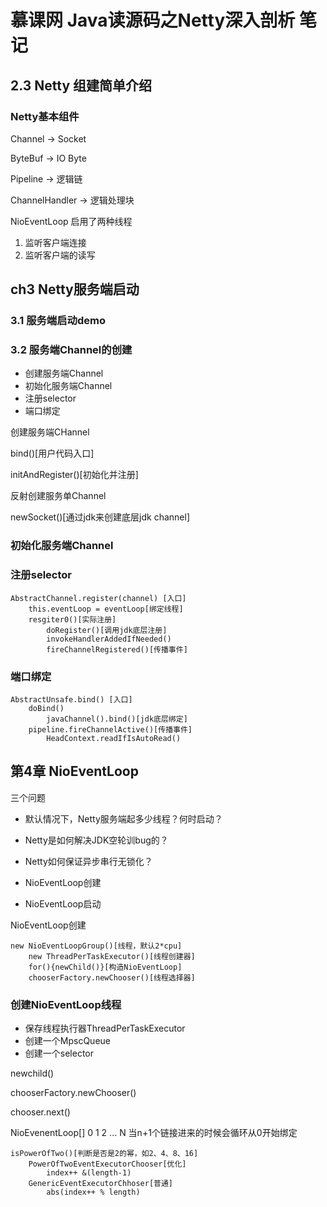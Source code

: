 # 慕课网 Java读源码之Netty深入剖析 笔记 #

## 2.3 Netty 组建简单介绍 ##

### Netty基本组件 ###

Channel -> Socket

ByteBuf -> IO Byte

Pipeline -> 逻辑链

ChannelHandler -> 逻辑处理块

NioEventLoop 启用了两种线程

1. 监听客户端连接
2. 监听客户端的读写

## ch3 Netty服务端启动 ##

### 3.1 服务端启动demo ###


### 3.2 服务端Channel的创建 ###

* 创建服务端Channel
* 初始化服务端Channel
* 注册selector
* 端口绑定

创建服务端CHannel

bind()[用户代码入口]

initAndRegister()[初始化并注册]

反射创建服务单Channel

newSocket()[通过jdk来创建底层jdk channel]

### 初始化服务端Channel ###

### 注册selector ###

	AbstractChannel.register(channel) [入口]
		this.eventLoop = eventLoop[绑定线程]
		resgiter0()[实际注册]
			doRegister()[调用jdk底层注册]
			invokeHandlerAddedIfNeeded()
			fireChannelRegistered()[传播事件]

### 端口绑定 ###

	AbstractUnsafe.bind() [入口]
		doBind()
			javaChannel().bind()[jdk底层绑定]
		pipeline.fireChannelActive()[传播事件]
			HeadContext.readIfIsAutoRead()

## 第4章 NioEventLoop ##

三个问题

* 默认情况下，Netty服务端起多少线程？何时启动？
* Netty是如何解决JDK空轮训bug的？
* Netty如何保证异步串行无锁化？

* NioEventLoop创建
* NioEventLoop启动


NioEventLoop创建

	new NioEventLoopGroup()[线程，默认2*cpu]
		new ThreadPerTaskExecutor()[线程创建器]
		for(){newChild()}[构造NioEventLoop]
		chooserFactory.newChooser()[线程选择器]

### 创建NioEventLoop线程 ###

* 保存线程执行器ThreadPerTaskExecutor
* 创建一个MpscQueue
* 创建一个selector

newchild()

chooserFactory.newChooser()

chooser.next()

NioEvenentLoop[] 0 1 2 ... N
当n+1个链接进来的时候会循环从0开始绑定

	isPowerOfTwo()[判断是否是2的幂，如2、4、8、16]
		PowerOfTwoEventExecutorChooser[优化]
			index++ &(length-1)
		GenericEventExecutorChhoser[普通]
			abs(index++ % length)